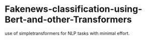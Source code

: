 # Fakenews-classification-using-Bert-and-other-Transformers
use of simpletransformers for NLP tasks with minimal effort.
